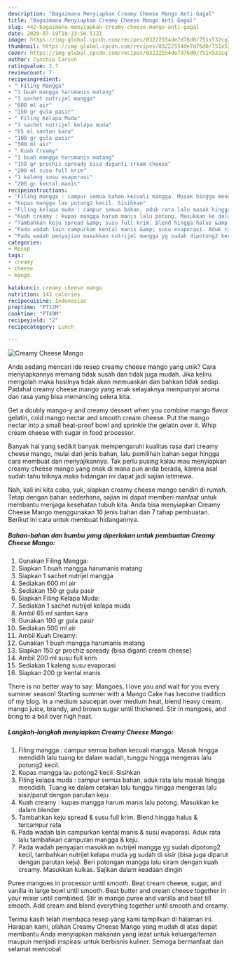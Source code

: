```yaml
---
description: "Bagaimana Menyiapkan Creamy Cheese Mango Anti Gagal"
title: "Bagaimana Menyiapkan Creamy Cheese Mango Anti Gagal"
slug: 442-bagaimana-menyiapkan-creamy-cheese-mango-anti-gagal
date: 2020-07-19T18:33:56.512Z
image: https://img-global.cpcdn.com/recipes/03222554de7d76d0/751x532cq70/creamy-cheese-mango-foto-resep-utama.jpg
thumbnail: https://img-global.cpcdn.com/recipes/03222554de7d76d0/751x532cq70/creamy-cheese-mango-foto-resep-utama.jpg
cover: https://img-global.cpcdn.com/recipes/03222554de7d76d0/751x532cq70/creamy-cheese-mango-foto-resep-utama.jpg
author: Cynthia Carson
ratingvalue: 3.7
reviewcount: 7
recipeingredient:
- " Filing Mangga"
- "1 buah mangga harumanis matang"
- "1 sachet nutrijel mangga"
- "600 ml air"
- "150 gr gula pasir"
- " Filing Kelapa Muda"
- "1 sachet nutrijel kelapa muda"
- "65 ml santan kara"
- "100 gr gula pasir"
- "500 ml air"
- " Kuah Creamy"
- "1 buah mangga harumanis matang"
- "150 gr prochiz spready bisa diganti cream cheese"
- "200 ml susu full krim"
- "1 kaleng susu evaporasi"
- "200 gr kental manis"
recipeinstructions:
- "Filing mangga : campur semua bahan kecuali mangga. Masak hingga mendidih lalu tuang ke dalam wadah, tunggu hingga mengeras lalu potong2 kecil."
- "Kupas mangga lau potong2 kecil. Sisihkan"
- "Filing kelapa muda : campur semua bahan, aduk rata lalu masak hingga mendidih. Tuang ke dalam cetakan lalu tunggu hingga mengeras lalu sisir/parut dengan parutan keju"
- "Kuah creamy : kupas mangga harum manis lalu potong. Masukkan ke dalam blender"
- "Tambahkan keju spread &amp; susu full krim. Blend hingga halus &amp; tercampur rata"
- "Pada wadah lain campurkan kental manis &amp; susu evaporasi. Aduk rata lalu tambahkan campuran mangga &amp; keju."
- "Pada wadah penyajian masukkan nutrijel mangga yg sudah dipotong2 kecil, tambahkan nutrijel kelapa muda yg sudah di sisir (bisa juga diparut dengan parutan keju). Beri potongan mangga lalu siram dengan kuah creamy. Masukkan kulkas. Sajikan dalam keadaan dingin"
categories:
- Resep
tags:
- creamy
- cheese
- mango

katakunci: creamy cheese mango 
nutrition: 143 calories
recipecuisine: Indonesian
preptime: "PT12M"
cooktime: "PT49M"
recipeyield: "2"
recipecategory: Lunch

---
```



![Creamy Cheese Mango](https://img-global.cpcdn.com/recipes/03222554de7d76d0/751x532cq70/creamy-cheese-mango-foto-resep-utama.jpg)

Anda sedang mencari ide resep creamy cheese mango yang unik? Cara menyiapkannya memang tidak susah dan tidak juga mudah. Jika keliru mengolah maka hasilnya tidak akan memuaskan dan bahkan tidak sedap. Padahal creamy cheese mango yang enak selayaknya mempunyai aroma dan rasa yang bisa memancing selera kita.

Get a doubly mango-y and creamy dessert when you combine mango flavor gelatin, cold mango nectar and smooth cream cheese. Put the mango nectar into a small heat-proof bowl and sprinkle the gelatin over it. Whip cream cheese with sugar in food processor.

Banyak hal yang sedikit banyak mempengaruhi kualitas rasa dari creamy cheese mango, mulai dari jenis bahan, lalu pemilihan bahan segar hingga cara membuat dan menyajikannya. Tak perlu pusing kalau mau menyiapkan creamy cheese mango yang enak di mana pun anda berada, karena asal sudah tahu triknya maka hidangan ini dapat jadi sajian istimewa.


Nah, kali ini kita coba, yuk, siapkan creamy cheese mango sendiri di rumah. Tetap dengan bahan sederhana, sajian ini dapat memberi manfaat untuk membantu menjaga kesehatan tubuh kita. Anda bisa menyiapkan Creamy Cheese Mango menggunakan 16 jenis bahan dan 7 tahap pembuatan. Berikut ini cara untuk membuat hidangannya.

<!--inarticleads1-->

##### Bahan-bahan dan bumbu yang diperlukan untuk pembuatan Creamy Cheese Mango:

1. Gunakan  Filing Mangga:
1. Siapkan 1 buah mangga harumanis matang
1. Siapkan 1 sachet nutrijel mangga
1. Sediakan 600 ml air
1. Sediakan 150 gr gula pasir
1. Siapkan  Filing Kelapa Muda:
1. Sediakan 1 sachet nutrijel kelapa muda
1. Ambil 65 ml santan kara
1. Gunakan 100 gr gula pasir
1. Sediakan 500 ml air
1. Ambil  Kuah Creamy:
1. Gunakan 1 buah mangga harumanis matang
1. Siapkan 150 gr prochiz spready (bisa diganti cream cheese)
1. Ambil 200 ml susu full krim
1. Sediakan 1 kaleng susu evaporasi
1. Siapkan 200 gr kental manis


There is no better way to say: Mangoes, I love you and wait for you every summer season! Starting summer with a Mango Cake has become tradition of my blog. In a medium saucepan over medium heat, blend heavy cream, mango juice, brandy, and brown sugar until thickened. Stir in mangoes, and bring to a boil over high heat. 

<!--inarticleads2-->

##### Langkah-langkah menyiapkan Creamy Cheese Mango:

1. Filing mangga : campur semua bahan kecuali mangga. Masak hingga mendidih lalu tuang ke dalam wadah, tunggu hingga mengeras lalu potong2 kecil.
1. Kupas mangga lau potong2 kecil. Sisihkan
1. Filing kelapa muda : campur semua bahan, aduk rata lalu masak hingga mendidih. Tuang ke dalam cetakan lalu tunggu hingga mengeras lalu sisir/parut dengan parutan keju
1. Kuah creamy : kupas mangga harum manis lalu potong. Masukkan ke dalam blender
1. Tambahkan keju spread &amp; susu full krim. Blend hingga halus &amp; tercampur rata
1. Pada wadah lain campurkan kental manis &amp; susu evaporasi. Aduk rata lalu tambahkan campuran mangga &amp; keju.
1. Pada wadah penyajian masukkan nutrijel mangga yg sudah dipotong2 kecil, tambahkan nutrijel kelapa muda yg sudah di sisir (bisa juga diparut dengan parutan keju). Beri potongan mangga lalu siram dengan kuah creamy. Masukkan kulkas. Sajikan dalam keadaan dingin


Puree mangoes in processor until smooth. Beat cream cheese, sugar, and vanilla in large bowl until smooth. Beat butter and cream cheese together in your mixer until combined. Stir in mango puree and vanilla and beat till smooth. Add cream and blend everything together until smooth and creamy. 

Terima kasih telah membaca resep yang kami tampilkan di halaman ini. Harapan kami, olahan Creamy Cheese Mango yang mudah di atas dapat membantu Anda menyiapkan makanan yang lezat untuk keluarga/teman maupun menjadi inspirasi untuk berbisnis kuliner. Semoga bermanfaat dan selamat mencoba!
